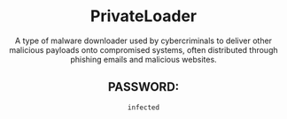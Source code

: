 <div align="center">

# PrivateLoader

A type of malware downloader used by cybercriminals to deliver other malicious payloads onto compromised systems, often distributed through phishing emails and malicious websites.

## PASSWORD:

```
infected
```

</div>
